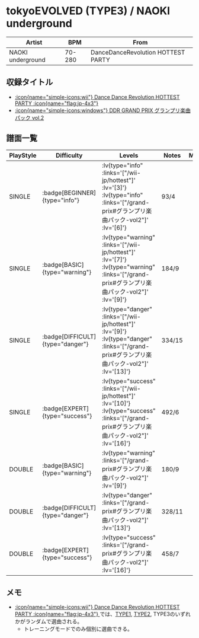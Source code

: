 # tokyoEVOLVED (TYPE3) / NAOKI underground

|Artist|BPM|From|
|------|---|----|
|NAOKI underground|70-280|DanceDanceRevolution HOTTEST PARTY|

## 収録タイトル

- [ :icon{name="simple-icons:wii"} Dance Dance Revolution HOTTEST PARTY :icon{name="flag:jp-4x3"} ](/wii-jp/hottest)
- [ :icon{name="simple-icons:windows"} DDR GRAND PRIX グランプリ楽曲パック vol.2](/grand-prix#グランプリ楽曲パック-vol2)

## 譜面一覧

|PlayStyle|Difficulty|Levels|Notes|Movie|
|---------|----------|------|-----|-----|
|SINGLE| :badge[BEGINNER]{type="info"} | :lv{type="info" :links='["/wii-jp/hottest"]' :lv='[3]'}  :lv{type="info" :links='["/grand-prix#グランプリ楽曲パック-vol2"]' :lv='[6]'} |93/4||
|SINGLE| :badge[BASIC]{type="warning"} | :lv{type="warning" :links='["/wii-jp/hottest"]' :lv='[7]'}  :lv{type="warning" :links='["/grand-prix#グランプリ楽曲パック-vol2"]' :lv='[9]'} |184/9||
|SINGLE| :badge[DIFFICULT]{type="danger"} | :lv{type="danger" :links='["/wii-jp/hottest"]' :lv='[9]'}  :lv{type="danger" :links='["/grand-prix#グランプリ楽曲パック-vol2"]' :lv='[13]'} |334/15||
|SINGLE| :badge[EXPERT]{type="success"} | :lv{type="success" :links='["/wii-jp/hottest"]' :lv='[10]'}  :lv{type="success" :links='["/grand-prix#グランプリ楽曲パック-vol2"]' :lv='[16]'} |492/6||
|DOUBLE| :badge[BASIC]{type="warning"} | :lv{type="warning" :links='["/grand-prix#グランプリ楽曲パック-vol2"]' :lv='[9]'} |180/9||
|DOUBLE| :badge[DIFFICULT]{type="danger"} | :lv{type="danger" :links='["/grand-prix#グランプリ楽曲パック-vol2"]' :lv='[13]'} |328/11||
|DOUBLE| :badge[EXPERT]{type="success"} | :lv{type="success" :links='["/grand-prix#グランプリ楽曲パック-vol2"]' :lv='[16]'} |458/7||

## メモ

- [ :icon{name="simple-icons:wii"} Dance Dance Revolution HOTTEST PARTY :icon{name="flag:jp-4x3"} ](/wii-jp/hottest)では、[TYPE1](/wii-jp/hottest/tokyoevolved-type1), [TYPE2](/wii-jp/hottest/tokyoevolved-type2), TYPE3のいずれかがランダムで選曲される。
  - トレーニングモードでのみ個別に選曲できる。
